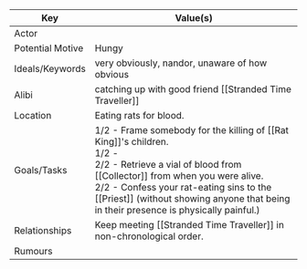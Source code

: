 | Key              | Value(s)                                                                                                                                                                                                                                                                                      |
| ---------------- | --------------------------------------------------------------------------------------------------------------------------------------------------------------------------------------------------------------------------------------------------------------------------------------------- |
| Actor            |                                                                                                                                                                                                                                                                                               |
| Potential Motive | Hungy                                                                                                                                                                                                                                                                                         |
| Ideals/Keywords  | very obviously, nandor, unaware of how obvious                                                                                                                                                                                                                                                |
| Alibi            | catching up with good friend [[Stranded Time Traveller]]                                                                                                                                                                                                                                      |
| Location         | Eating rats for blood.                                                                                                                                                                                                                                                                        |
| Goals/Tasks      | 1/2 - Frame somebody for the killing of [[Rat King]]'s children.<br>1/2 -<br>2/2 - Retrieve a vial of blood from [[Collector]] from when you were alive.<br>2/2 - Confess your rat-eating sins to the [[Priest]] (without showing anyone that being in their presence is physically painful.) |
| Relationships    | Keep meeting [[Stranded Time Traveller]] in non-chronological order.                                                                                                                                                                                                                          |
| Rumours          |                                                                                                                                                                                                                                                                                               |